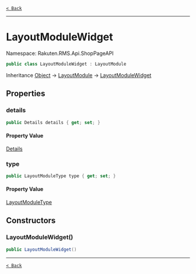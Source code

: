 [`< Back`](./)

---

# LayoutModuleWidget

Namespace: Rakuten.RMS.Api.ShopPageAPI

```csharp
public class LayoutModuleWidget : LayoutModule
```

Inheritance [Object](https://docs.microsoft.com/en-us/dotnet/api/system.object) → [LayoutModule](./rakuten.rms.api.shoppageapi.layoutmodule) → [LayoutModuleWidget](./rakuten.rms.api.shoppageapi.layoutmodulewidget)

## Properties

### **details**

```csharp
public Details details { get; set; }
```

#### Property Value

[Details](./rakuten.rms.api.shoppageapi.layoutmodulewidget.details)<br>

### **type**

```csharp
public LayoutModuleType type { get; set; }
```

#### Property Value

[LayoutModuleType](./rakuten.rms.api.shoppageapi.layoutmoduletype)<br>

## Constructors

### **LayoutModuleWidget()**

```csharp
public LayoutModuleWidget()
```

---

[`< Back`](./)
